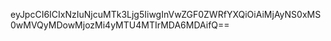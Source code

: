 eyJpcCI6ICIxNzIuNjcuMTk3Ljg5IiwgInVwZGF0ZWRfYXQiOiAiMjAyNS0xMS0wMVQyMDowMjozMi4yMTU4MTIrMDA6MDAifQ==